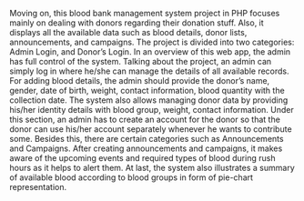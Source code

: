 Moving on, this blood bank management system project in PHP focuses 
mainly on dealing with donors regarding their donation stuff. Also, it 
displays all the available data such as blood details, donor lists, 
announcements, and campaigns. The project is divided into two categories: 
Admin Login, and Donor’s Login. In an overview of this web app, the admin 
has full control of the system. Talking about the project, an admin can 
simply log in where he/she can manage the details of all available records. 
For adding blood details, the admin should provide the donor’s name, 
gender, date of birth, weight, contact information, blood quantity with the 
collection date.
The system also allows managing donor data by providing his/her identity 
details with blood group, weight, contact information. Under this section, an 
admin has to create an account for the donor so that the donor can use 
his/her account separately whenever he wants to contribute some. Besides 
this, there are certain categories such as Announcements and Campaigns. 
After creating announcements and campaigns, it makes aware of the 
upcoming events and required types of blood during rush hours as it helps 
to alert them. At last, the system also illustrates a summary of available 
blood according to blood groups in form of pie-chart representation.
